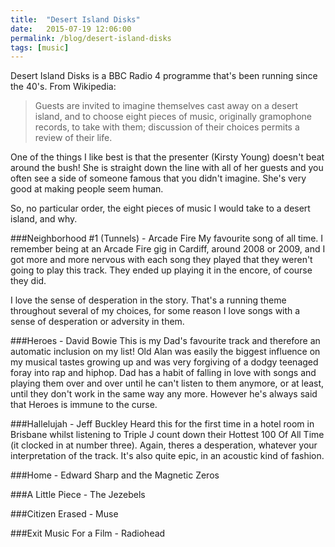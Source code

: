 ```yaml
---
title:  "Desert Island Disks"
date:   2015-07-19 12:06:00
permalink: /blog/desert-island-disks
tags: [music]
---
```


Desert Island Disks is a BBC Radio 4 programme that's been running since the 40's. From Wikipedia:

> Guests are invited to imagine themselves cast away on a desert island, and to choose eight pieces of music, originally gramophone records, to take with them; discussion of their choices permits a review of their life.

One of the things I like best is that the presenter (Kirsty Young) doesn't beat around the bush! She is straight down the line with all of her guests and you often see a side of someone famous that you didn't imagine. She's very good at making people seem human.  

So, no particular order, the eight pieces of music I would take to a desert island, and why.

###Neighborhood #1 (Tunnels) - Arcade Fire
My favourite song of all time. I remember being at an Arcade Fire gig in Cardiff, around 2008 or 2009, and I got more and more nervous with each song they played that they weren't going to play this track. They ended up playing it in the encore, of course they did.

I love the sense of desperation in the story. That's a running theme throughout several of my choices, for some reason I love songs with a sense of desperation or adversity in them.

###Heroes - David Bowie
This is my Dad's favourite track and therefore an automatic inclusion on my list! Old Alan was easily the biggest influence on my musical tastes growing up and was very forgiving of a dodgy teenaged foray into rap and hiphop. Dad has a habit of falling in love with songs and playing them over and over until he can't listen to them anymore, or at least, until they don't work in the same way any more. However he's always said that Heroes is immune to the curse.

###Hallelujah - Jeff Buckley
Heard this for the first time in a hotel room in Brisbane whilst listening to Triple J count down their Hottest 100 Of All Time (it clocked in at number three). Again, theres a desperation, whatever your interpretation of the track. It's also quite epic, in an acoustic kind of fashion.

###Home - Edward Sharp and the Magnetic Zeros

###A Little Piece - The Jezebels

###Citizen Erased - Muse

###Exit Music For a Film - Radiohead
